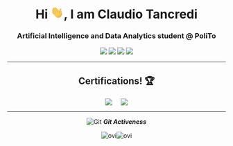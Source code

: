 <p align="center">
<h1 align="center">Hi <img src="https://raw.githubusercontent.com/ABSphreak/ABSphreak/master/gifs/Hi.gif" width="30px">, I am Claudio Tancredi </h1>
<h3 align="center">Artificial Intelligence and Data Analytics student @ PoliTo </h3>
</p>
 <p align="center">
<img src="https://img.shields.io/badge/Age-22-blue" />
  <img src="https://img.shields.io/badge/Focus-Machine%20Learning-brightgreen" />
  <img src="https://img.shields.io/badge/Lives-Turin, Italy-success" />
  <img src="https://img.shields.io/badge/Languages-English%20%26%20Italian-brightgreen" />
</p>
<hr>
<h2 align="center">Certifications! 🏆</h2>
<p align="center">
<a href="https://create.arduino.cc/edu/courses/local/certification/certinfo.php?id=576b8c1d-cba4-46bf-b828-9e50afd8c65c" target=”_blank”><img align="center" src="https://img.shields.io/badge/Arduino%20Fundamentals-red?style=for-the-badge" /></a> &nbsp;&nbsp;&nbsp;  <a href="https://drive.google.com/file/d/10XVEbWSaMK8cnhwwLap-54rVmVcBEqbh/view" target=”_blank”><img align="center" src="https://img.shields.io/badge/Security%20Soft%20Start-blue?style=for-the-badge" /></a>
</p>
<hr>
  <p align="center">
 <img src="https://media.giphy.com/media/W5eoZHPpUx9sapR0eu/giphy.gif" width="30px" alt="Git"/>&nbsp;<i><b>Git Activeness</b></i></p>

 <p align="center"><img align="center" src="https://github-readme-stats.vercel.app/api/top-langs?username=claudiotancredi&show_icons=true&locale=en&layout=compact&theme=chartreuse-dark&langs_count=6" alt="ovi" /><img align="center" src="https://github-readme-stats.vercel.app/api?username=claudiotancredi&show_icons=true&locale=en&theme=chartreuse-dark&count_private=true" alt="ovi" width="410" /></p>
